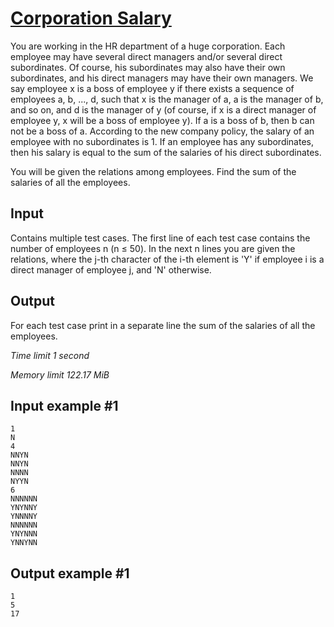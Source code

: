# [Corporation Salary](https://www.e-olymp.com/en/problems/4077)

You are working in the HR department of a huge corporation. Each employee may have several direct managers and/or several direct subordinates. Of course, his subordinates may also have their own subordinates, and his direct managers may have their own managers. We say employee x is a boss of employee y if there exists a sequence of employees a, b, ..., d, such that x is the manager of a, a is the manager of b, and so on, and d is the manager of y (of course, if x is a direct manager of employee y, x will be a boss of employee y). If a is a boss of b, then b can not be a boss of a. According to the new company policy, the salary of an employee with no subordinates is 1. If an employee has any subordinates, then his salary is equal to the sum of the salaries of his direct subordinates.

You will be given the relations among employees. Find the sum of the salaries of all the employees.

## Input

Contains multiple test cases. The first line of each test case contains the number of employees n (n ≤ 50). In the next n lines you are given the relations, where the j-th character of the i-th element is 'Y' if employee i is a direct manager of employee j, and 'N' otherwise.

## Output

For each test case print in a separate line the sum of the salaries of all the employees.

_Time limit 1 second_

_Memory limit 122.17 MiB_

## Input example #1
```
1
N
4
NNYN
NNYN
NNNN
NYYN
6
NNNNNN
YNYNNY
YNNNNY
NNNNNN
YNYNNN
YNNYNN
```

## Output example #1
```
1
5
17
```
